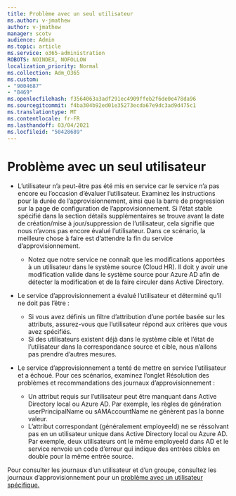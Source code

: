 ```yaml
---
title: Problème avec un seul utilisateur
ms.author: v-jmathew
author: v-jmathew
manager: scotv
audience: Admin
ms.topic: article
ms.service: o365-administration
ROBOTS: NOINDEX, NOFOLLOW
localization_priority: Normal
ms.collection: Adm_O365
ms.custom:
- "9004687"
- "8469"
ms.openlocfilehash: f3564063a3adf291ec4909ffeb2f6de0e478da96
ms.sourcegitcommit: f4ba304b92ed01e35273ecda67e9dc3ad9d475c1
ms.translationtype: MT
ms.contentlocale: fr-FR
ms.lasthandoff: 03/04/2021
ms.locfileid: "50428689"
---
```

# <a name="problem-with-single-user"></a>Problème avec un seul utilisateur

- L’utilisateur n’a peut-être pas été mis en service car le service n’a pas encore eu l’occasion d’évaluer l’utilisateur. Examinez les instructions pour la durée de l’approvisionnement, ainsi que la barre de progression sur la page de configuration de l’approvisionnement. Si l’état stable spécifié dans la section détails supplémentaires se trouve avant la date de création/mise à jour/suppression de l’utilisateur, cela signifie que nous n’avons pas encore évalué l’utilisateur. Dans ce scénario, la meilleure chose à faire est d’attendre la fin du service d’approvisionnement.

  - Notez que notre service ne connaît que les modifications apportées à un utilisateur dans le système source (Cloud HR). Il doit y avoir une modification valide dans le système source pour Azure AD afin de détecter la modification et de la faire circuler dans Active Directory.
- Le service d’approvisionnement a évalué l’utilisateur et déterminé qu’il ne doit pas l’être :
  - Si vous avez définis un filtre d’attribution d’une portée basée sur les attributs, assurez-vous que l’utilisateur répond aux critères que vous avez spécifiés.
  - Si des utilisateurs existent déjà dans le système cible et l’état de l’utilisateur dans la correspondance source et cible, nous n’allons pas prendre d’autres mesures.
- Le service d’approvisionnement a tenté de mettre en service l’utilisateur et a échoué. Pour ces scénarios, examinez l’onglet Résolution des problèmes et recommandations des journaux d’approvisionnement :
  - Un attribut requis sur l’utilisateur peut être manquant dans Active Directory local ou Azure AD. Par exemple, les règles de génération userPrincipalName ou sAMAccountName ne génèrent pas la bonne valeur.
  - L’attribut correspondant (généralement employeeId) ne se réssolvant pas en un utilisateur unique dans Active Directory local ou Azure AD. Par exemple, deux utilisateurs ont le même employeeId dans AD et le service renvoie un code d’erreur qui indique des entrées cibles en double pour la même entrée source.

Pour consulter les journaux d’un utilisateur et d’un groupe, consultez les journaux d’approvisionnement pour un [problème avec un utilisateur spécifique.](https://docs.microsoft.com/azure/active-directory/reports-monitoring/concept-provisioning-logs)
